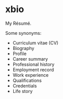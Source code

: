 # xbio

My Résumé.

Some synonyms:

- Curriculum vitae (CV)
- Biography
- Profile
- Career summary
- Professional history
- Employment record
- Work experience
- Qualifications
- Credentials
- Life story
